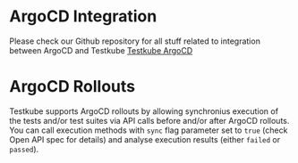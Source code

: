 # ArgoCD Integration

Please check our Github repository for all stuff related to integration between ArgoCD and Testkube
[Testkube ArgoCD](https://github.com/kubeshop/testkube-argocd)

# ArgoCD Rollouts

Testkube supports ArgoCD rollouts by allowing synchronius execution of the tests and/or test suites
via API calls before and/or after ArgoCD rollouts. You can call execution methods with `sync` flag parameter set to `true`
(check Open API spec for details) and analyse execution results (either `failed` or `passed`).
